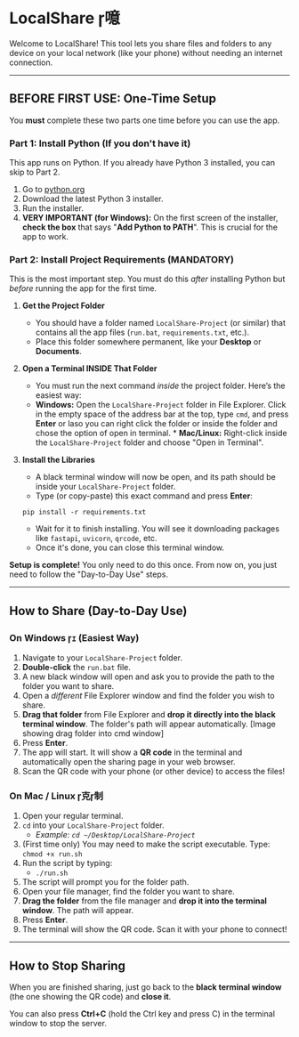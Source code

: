 # LocalShare 噫

Welcome to LocalShare! This tool lets you share files and folders to any device on your local network (like your phone) without needing an internet connection.

---

## BEFORE FIRST USE: One-Time Setup

You **must** complete these two parts one time before you can use the app.

### Part 1: Install Python (If you don't have it)

This app runs on Python. If you already have Python 3 installed, you can skip to Part 2.

1.  Go to [python.org](https://www.python.org/downloads/)
2.  Download the latest Python 3 installer.
3.  Run the installer.
4.  **VERY IMPORTANT (for Windows):** On the first screen of the installer, **check the box** that says "**Add Python to PATH**". This is crucial for the app to work.


### Part 2: Install Project Requirements (MANDATORY)

This is the most important step. You must do this *after* installing Python but *before* running the app for the first time.

1.  **Get the Project Folder**
    * You should have a folder named `LocalShare-Project` (or similar) that contains all the app files (`run.bat`, `requirements.txt`, etc.).
    * Place this folder somewhere permanent, like your **Desktop** or **Documents**.

2.  **Open a Terminal INSIDE That Folder**
    * You must run the next command *inside* the project folder. Here’s the easiest way:
    * **Windows:** Open the `LocalShare-Project` folder in File Explorer. Click in the empty space of the address bar at the top, type `cmd`, and press **Enter** or laso you can right click the folder or inside the folder and chose the option of open in terminal.
            * **Mac/Linux:** Right-click inside the `LocalShare-Project` folder and choose "Open in Terminal".

3.  **Install the Libraries**
    * A black terminal window will now be open, and its path should be inside your `LocalShare-Project` folder.
    * Type (or copy-paste) this exact command and press **Enter**:
    
    ```
    pip install -r requirements.txt
    ```
    
    * Wait for it to finish installing. You will see it downloading packages like `fastapi`, `uvicorn`, `qrcode`, etc.
    * Once it's done, you can close this terminal window.

**Setup is complete!** You only need to do this once. From now on, you just need to follow the "Day-to-Day Use" steps.

---

## How to Share (Day-to-Day Use)

### On Windows ｪ (Easiest Way)

1.  Navigate to your `LocalShare-Project` folder.
2.  **Double-click** the `run.bat` file.
3.  A new black window will open and ask you to provide the path to the folder you want to share.
4.  Open a *different* File Explorer window and find the folder you wish to share.
5.  **Drag that folder** from File Explorer and **drop it directly into the black terminal window**. The folder's path will appear automatically.
    [Image showing drag folder into cmd window]
6.  Press **Enter**.
7.  The app will start. It will show a **QR code** in the terminal and automatically open the sharing page in your web browser.
8.  Scan the QR code with your phone (or other device) to access the files!

### On Mac / Linux 克制

1.  Open your regular terminal.
2.  `cd` into your `LocalShare-Project` folder.
    * *Example: `cd ~/Desktop/LocalShare-Project`*
3.  (First time only) You may need to make the script executable. Type: `chmod +x run.sh`
4.  Run the script by typing:
    * `./run.sh`
5.  The script will prompt you for the folder path.
6.  Open your file manager, find the folder you want to share.
7.  **Drag the folder** from the file manager and **drop it into the terminal window**. The path will appear.
8.  Press **Enter**.
9.  The terminal will show the QR code. Scan it with your phone to connect!

---

## How to Stop Sharing

When you are finished sharing, just go back to the **black terminal window** (the one showing the QR code) and **close it**.

You can also press **Ctrl+C** (hold the Ctrl key and press C) in the terminal window to stop the server.
